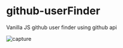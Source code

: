 # github-userFinder
Vanilla JS github user finder using github api


![capture](https://user-images.githubusercontent.com/15637153/44059149-4140b152-9f05-11e8-932b-696cf72a5665.PNG)

